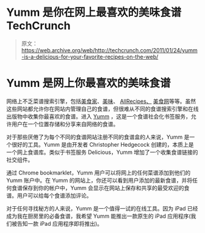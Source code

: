 # Yumm 是你在网上最喜欢的美味食谱 TechCrunch

> 原文：<https://web.archive.org/web/http://techcrunch.com/2011/01/24/yumm-is-a-delicious-for-your-favorite-recipes-on-the-web/>

# Yumm 是网上你最喜欢的美味食谱

网络上不乏菜谱搜索引擎，包括[美食家](https://web.archive.org/web/20230203014111/http://www.crunchbase.com/company/epicurious)、[美味](https://web.archive.org/web/20230203014111/http://www.crunchbase.com/company/yummly)、 [AllRecipes、](https://web.archive.org/web/20230203014111/http://www.crunchbase.com/company/allrecipes) [美食网](https://web.archive.org/web/20230203014111/http://www.foodnetwork.com/)等等。虽然这些网站都允许你在网站内管理自己的食谱，但很难从不同的食谱搜索引擎和在线出版物中收集你最喜欢的食谱。进入 [Yumm](https://web.archive.org/web/20230203014111/http://yumm.com/) ，这是一个食谱社会化书签服务，允许用户在一个位置存储和分享来自网络的食谱。

对于那些厌倦了为每个不同的食谱网站注册不同的食谱盒的人来说，Yumm 是一个很好的工具。Yumm 是由开发者 Christopher Hedgecock 创建的，本质上是一个网上食谱库。类似于书签服务 Delicious，Yumm 增加了一个收集食谱链接的社交组件。

通过 Chrome bookmarklet，Yumm 用户可以将网上的任何菜谱添加到他们的 Yumm 账户中。在 Yumm 的网站上，你还可以看到用户添加的最新食谱，并将任何食谱保存到你的帐户中，Yumm 会显示在网站上保存和共享的最受欢迎的食谱。用户可以给每个食谱添加评论。

对于任何寻找秘方的人来说，Yumm 是一个值得一试的在线工具。因为 iPad 已经成为我在厨房里的必备食谱，我希望 Yumm 能推出一款原生的 iPad 应用程序(我们被告知一款 iPad 应用程序即将推出)。